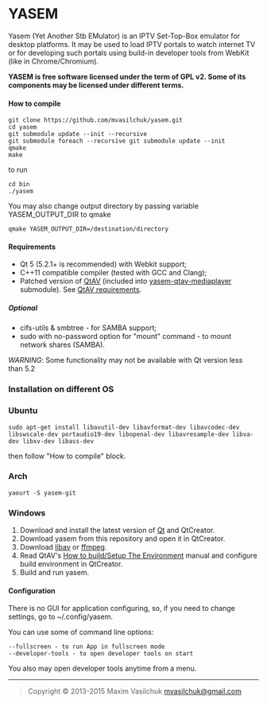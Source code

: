 # YASEM

Yasem (Yet Another Stb EMulator) is an IPTV Set-Top-Box emulator for desktop platforms. It may be used to load IPTV portals to watch internet TV or for developing such portals using build-in developer tools from WebKit (like in Chrome/Chromium).

**YASEM is free software licensed under the term of GPL v2. Some of its components may be licensed under different terms.**

#### How to compile
    
    git clone https://github.com/mvasilchuk/yasem.git
    cd yasem
    git submodule update --init --recursive
    git submodule foreach --recursive git submodule update --init 
    qmake
    make

to run

    cd bin
    ./yasem

You may also change output directory by passing variable YASEM_OUTPUT_DIR to qmake

    qmake YASEM_OUTPUT_DIR=/destination/directory

#### Requirements

* Qt 5 (5.2.1+ is recommended) with Webkit support;
* C++11 compatible compiler (tested with GCC and Clang);
* Patched version of [QtAV](https://github.com/wang-bin/QtAV) (included into [yasem-qtav-mediaplayer](https://github.com/mvasilchuk/yasem-qtav-mediaplayer) submodule). See [QtAV requirements](https://github.com/wang-bin/QtAV#requirements).

##### Optional
* cifs-utils & smbtree - for SAMBA support;
* sudo with no-password option for "mount" command - to mount network shares (SAMBA).

_WARNING_: Some functionality may not be available with Qt version less than 5.2

### Installation on different OS

### Ubuntu

    sudo apt-get install libavutil-dev libavformat-dev libavcodec-dev libswscale-dev portaudio19-dev libopenal-dev libavresample-dev libva-dev libxv-dev libass-dev

then follow "How to compile" block.

### Arch

    yaourt -S yasem-git

### Windows

1. Download and install the latest version of [Qt](http://www.qt.io/download-open-source/) and QtCreator.
2. Download yasem from this repository and open it in QtCreator.
3. Download [libav](https://libav.org/download.html) or [ffmpeg](https://www.ffmpeg.org/download.html).
4. Read QtAV's [How to build/Setup The Environment](https://github.com/wang-bin/QtAV/wiki/Build-QtAV#1-setup-the-environment) manual and configure build environment in QtCreator.
5. Build and run yasem.

#### Configuration

There is no GUI for application configuring, so, if you need to change settings, go to ~/.config/yasem.

You can use some of command line options:

    --fullscreen - to run App in fullscreen mode
    --developer-tools - to open developer tools on start
    
You also may open developer tools anytime from a menu.

- - -

> Copyright &copy; 2013-2015 Maxim Vasilchuk mvasilchuk@gmail.com

